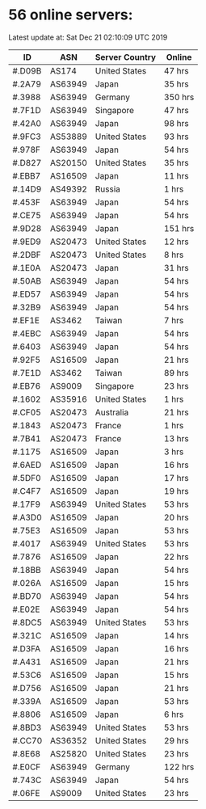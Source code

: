 # 56 online servers:

Latest update at: Sat Dec 21 02:10:09 UTC 2019

| ID | ASN | Server Country | Online |
| -- | --- | -------------- | ------ |
| #.D09B | AS174 | United States | 47 hrs |
| #.2A79 | AS63949 | Japan | 35 hrs |
| #.3988 | AS63949 | Germany | 350 hrs |
| #.7F1D | AS63949 | Singapore | 47 hrs |
| #.42A0 | AS63949 | Japan | 98 hrs |
| #.9FC3 | AS53889 | United States | 93 hrs |
| #.978F | AS63949 | Japan | 54 hrs |
| #.D827 | AS20150 | United States | 35 hrs |
| #.EBB7 | AS16509 | Japan | 11 hrs |
| #.14D9 | AS49392 | Russia | 1 hrs |
| #.453F | AS63949 | Japan | 54 hrs |
| #.CE75 | AS63949 | Japan | 54 hrs |
| #.9D28 | AS63949 | Japan | 151 hrs |
| #.9ED9 | AS20473 | United States | 12 hrs |
| #.2DBF | AS20473 | United States | 8 hrs |
| #.1E0A | AS20473 | Japan | 31 hrs |
| #.50AB | AS63949 | Japan | 54 hrs |
| #.ED57 | AS63949 | Japan | 54 hrs |
| #.32B9 | AS63949 | Japan | 54 hrs |
| #.EF1E | AS3462 | Taiwan | 7 hrs |
| #.4EBC | AS63949 | Japan | 54 hrs |
| #.6403 | AS63949 | Japan | 54 hrs |
| #.92F5 | AS16509 | Japan | 21 hrs |
| #.7E1D | AS3462 | Taiwan | 89 hrs |
| #.EB76 | AS9009 | Singapore | 23 hrs |
| #.1602 | AS35916 | United States | 1 hrs |
| #.CF05 | AS20473 | Australia | 21 hrs |
| #.1843 | AS20473 | France | 1 hrs |
| #.7B41 | AS20473 | France | 13 hrs |
| #.1175 | AS16509 | Japan | 3 hrs |
| #.6AED | AS16509 | Japan | 16 hrs |
| #.5DF0 | AS16509 | Japan | 17 hrs |
| #.C4F7 | AS16509 | Japan | 19 hrs |
| #.17F9 | AS63949 | United States | 53 hrs |
| #.A3D0 | AS16509 | Japan | 20 hrs |
| #.75E3 | AS16509 | Japan | 53 hrs |
| #.4017 | AS63949 | United States | 53 hrs |
| #.7876 | AS16509 | Japan | 22 hrs |
| #.18BB | AS63949 | Japan | 54 hrs |
| #.026A | AS16509 | Japan | 15 hrs |
| #.BD70 | AS63949 | Japan | 54 hrs |
| #.E02E | AS63949 | Japan | 54 hrs |
| #.8DC5 | AS63949 | United States | 53 hrs |
| #.321C | AS16509 | Japan | 14 hrs |
| #.D3FA | AS16509 | Japan | 16 hrs |
| #.A431 | AS16509 | Japan | 21 hrs |
| #.53C6 | AS16509 | Japan | 15 hrs |
| #.D756 | AS16509 | Japan | 21 hrs |
| #.339A | AS16509 | Japan | 53 hrs |
| #.8806 | AS16509 | Japan | 6 hrs |
| #.8BD3 | AS63949 | United States | 53 hrs |
| #.CC70 | AS36352 | United States | 29 hrs |
| #.8E68 | AS25820 | United States | 23 hrs |
| #.E0CF | AS63949 | Germany | 122 hrs |
| #.743C | AS63949 | Japan | 54 hrs |
| #.06FE | AS9009 | United States | 23 hrs |

